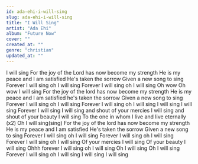 ```yaml
---
id: ada-ehi-i-will-sing
slug: ada-ehi-i-will-sing
title: "I Will Sing"
artist: "Ada Ehi"
album: "Future Now"
cover: ""
created_at: ""
genre: "christian"
updated_at: ""
---
```


I will sing
For the joy of the Lord has now become my strength
He is my peace and I am satisfied
He's taken the sorrow
Given a new song to sing
Forever I will sing oh I will sing
Forever I will sing oh I will sing
Oh wow
Oh wow
I will sing
For the joy of the lord has now become my strength
He is my peace and I am satisfied
he's taken the sorrow
Given a new song to sing
Forever I will sing oh I will sing
Forever I will sing oh I will sing
I will sing
I will sing
Forever I will sing
I will sing and shout of your mercies
I will sing and shout of your beauty
I will sing
To the one in whom I live and live eternally (x2)
Oh I will
sing(sing)
For the joy of the lord has now become my strength
He is my peace and I am satisfied
He's taken the sorrow
Given a new song to sing
Forever I will sing oh I will sing
Forever I will sing oh I will sing
Forever I will sing oh I will sing
Of your mercies I will sing
Of your beauty  I will sing
Ohhh forever I will sing oh I will sing
Oh I will sing
Oh I will sing
Forever I will sing oh I will sing
I will sing
I will sing
